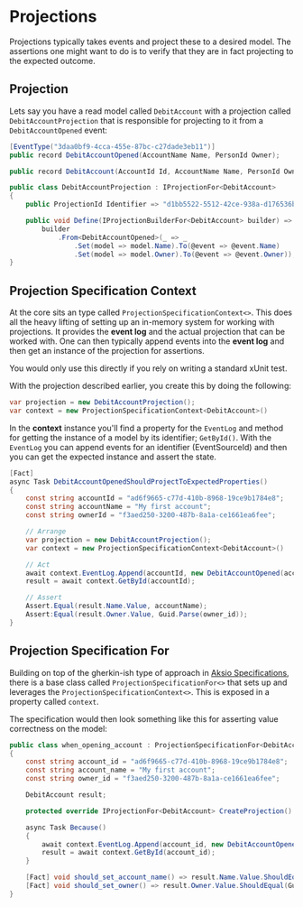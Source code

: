 # Projections

Projections typically takes events and project these to a desired model.
The assertions one might want to do is to verify that they are in fact projecting
to the expected outcome.

## Projection

Lets say you have a read model called `DebitAccount` with a projection called `DebitAccountProjection` that is responsible
for projecting to it from a `DebitAccountOpened` event:

```csharp
[EventType("3daa0bf9-4cca-455e-87bc-c27dade3eb11")]
public record DebitAccountOpened(AccountName Name, PersonId Owner);

public record DebitAccount(AccountId Id, AccountName Name, PersonId Owner, double? Balance);

public class DebitAccountProjection : IProjectionFor<DebitAccount>
{
    public ProjectionId Identifier => "d1bb5522-5512-42ce-938a-d176536bb01d";

    public void Define(IProjectionBuilderFor<DebitAccount> builder) =>
        builder
            .From<DebitAccountOpened>(_ => _
                .Set(model => model.Name).To(@event => @event.Name)
                .Set(model => model.Owner).To(@event => @event.Owner));
}
```

## Projection Specification Context

At the core sits an type called `ProjectionSpecificationContext<>`. This does all the heavy lifting
of setting up an in-memory system for working with projections. It provides the **event log** and
the actual projection that can be worked with. One can then typically append events into the **event log**
and then get an instance of the projection for assertions.

You would only use this directly if you rely on writing a standard xUnit test.

With the projection described earlier, you create this by doing the following:

```csharp
var projection = new DebitAccountProjection();
var context = new ProjectionSpecificationContext<DebitAccount>()
```

In the **context** instance you'll find a property for the `EventLog` and method for getting the instance of
a model by its identifier; `GetById()`. With the `EventLog` you can append events for an identifier (EventSourceId) and
then you can get the expected instance and assert the state.

```csharp
[Fact]
async Task DebitAccountOpenedShouldProjectToExpectedProperties()
{
    const string accountId = "ad6f9665-c77d-410b-8968-19ce9b1784e8";
    const string accountName = "My first account";
    const string ownerId = "f3aed250-3200-487b-8a1a-ce1661ea6fee";

    // Arrange
    var projection = new DebitAccountProjection();
    var context = new ProjectionSpecificationContext<DebitAccount>()

    // Act
    await context.EventLog.Append(accountId, new DebitAccountOpened(accountName, ownerId));
    result = await context.GetById(accountId);

    // Assert
    Assert.Equal(result.Name.Value, accountName);
    Assert:Equal(result.Owner.Value, Guid.Parse(owner_id));
}
```

## Projection Specification For

Building on top of the gherkin-ish type of approach in [Aksio Specifications](https://github.com/aksio-insurtech/Specifications),
there is a base class called `ProjectionSpecificationFor<>` that sets up and leverages the `ProjectionSpecificationContext<>`.
This is exposed in a property called `context`.

The specification would then look something like this for asserting value correctness on the model:

```csharp
public class when_opening_account : ProjectionSpecificationFor<DebitAccount>
{
    const string account_id = "ad6f9665-c77d-410b-8968-19ce9b1784e8";
    const string account_name = "My first account";
    const string owner_id = "f3aed250-3200-487b-8a1a-ce1661ea6fee";

    DebitAccount result;

    protected override IProjectionFor<DebitAccount> CreateProjection() => new DebitAccountProjection();

    async Task Because()
    {
        await context.EventLog.Append(account_id, new DebitAccountOpened(account_name, owner_id));
        result = await context.GetById(account_id);
    }

    [Fact] void should_set_account_name() => result.Name.Value.ShouldEqual(account_name);
    [Fact] void should_set_owner() => result.Owner.Value.ShouldEqual(Guid.Parse(owner_id));
}
```
